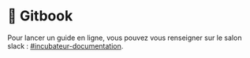 # 📘 Gitbook

Pour lancer un guide en ligne, vous pouvez vous renseigner sur le salon slack : [\#incubateur-documentation](https://app.slack.com/client/T04C2PSNY/C011EK4NQH3).

